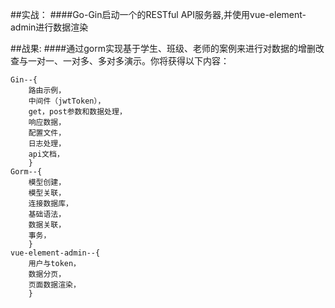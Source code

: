 ##实战：
####Go-Gin启动一个的RESTful API服务器,并使用vue-element-admin进行数据渲染

##战果:
####通过gorm实现基于学生、班级、老师的案例来进行对数据的增删改查与一对一、一对多、多对多演示。你将获得以下内容：
	
	Gin--{
		路由示例，
		中间件（jwtToken），
		get，post参数和数据处理，
		响应数据，
		配置文件，
		日志处理，
		api文档，
		}
	Gorm--{
		模型创建，
		模型关联，
		连接数据库，
		基础语法，
		数据关联，
		事务，
		}
	vue-element-admin--{
		用户与token，
		数据分页，
		页面数据渲染，
		}
	